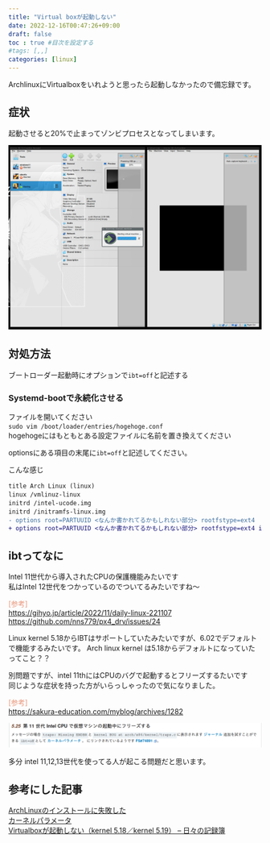 ```yaml
---
title: "Virtual boxが起動しない"
date: 2022-12-16T00:47:26+09:00
draft: false
toc : true #目次を設定する
#tags: [,,]
categories: [linux]
---
```


ArchlinuxにVirtualboxをいれようと思ったら起動しなかったので備忘録です。

## 症状

起動させると20%で止まってゾンビプロセスとなってしまいます。

![](a.png)

## 対処方法

ブートローダー起動時にオプションで```ibt=off```と記述する

### Systemd-bootで永続化させる
ファイルを開いてください  
```sudo vim /boot/loader/entries/hogehoge.conf```  
hogehogeにはもともとある設定ファイルに名前を置き換えてください  

optionsにある項目の末尾に```ibt=off```と記述してください。  

こんな感じ  
```diff
title Arch Linux (linux)
linux /vmlinuz-linux
initrd /intel-ucode.img
initrd /initramfs-linux.img
- options root=PARTUUID <なんか書かれてるかもしれない部分> rootfstype=ext4 
+ options root=PARTUUID <なんか書かれてるかもしれない部分> rootfstype=ext4 ibt=off
```

## ibtってなに
Intel 11世代から導入されたCPUの保護機能みたいです  
私はIntel 12世代をつかっているのでついてるみたいですね〜

<font color="DarkSalmon ">[参考]</font>  
https://gihyo.jp/article/2022/11/daily-linux-221107  
https://github.com/nns779/px4_drv/issues/24

Linux kernel 5.18からIBTはサポートしていたみたいですが、6.02でデフォルトで機能するみたいです。
Arch linux kernel は5.18からデフォルトになっていたってこと？？　

別問題ですが、intel 11thにはCPUのバグで起動するとフリーズするたいです  
同じような症状を持った方がいらっしゃったので気になりました。

<font color="DarkSalmon ">[参考]</font>  
https://sakura-education.com/myblog/archives/1282  

![](20221216-014134.png)

多分 intel 11,12,13世代を使ってる人が起こる問題だと思います。

## 参考にした記事　

[ArchLinuxのインストールに失敗した](https://zenn.dev/warspitenavy/articles/e7ab5734604639)  
[カーネルパラメータ](https://wiki.archlinux.jp/index.php/%E3%82%AB%E3%83%BC%E3%83%8D%E3%83%AB%E3%83%91%E3%83%A9%E3%83%A1%E3%83%BC%E3%82%BF)  
[Virtualboxが起動しない（kernel 5.18／kernel 5.19） – 日々の記録簿](https://sakura-education.com/myblog/archives/1282)  